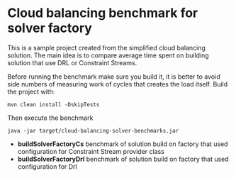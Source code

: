 # Cloud balancing benchmark for solver factory

  This is a sample project created from the simplified cloud 
balancing solution. The main idea is to compare average time 
spent on building solution that use DRL or Constraint Streams.

Before running the benchmark make sure you build it,
it is better to avoid side numbers of measuring work of cycles 
that creates the load itself. Build the project with:
 
`mvn clean install -DskipTests`

Then execute the benchmark

`java -jar target/cloud-balancing-solver-benchmarks.jar`

- **buildSolverFactoryCs** benchmark of solution build on factory that used configuration for Constraint Stream provider class
- **buildSolverFactoryDrl** benchmark of solution build on factory that used configuration for Drl 